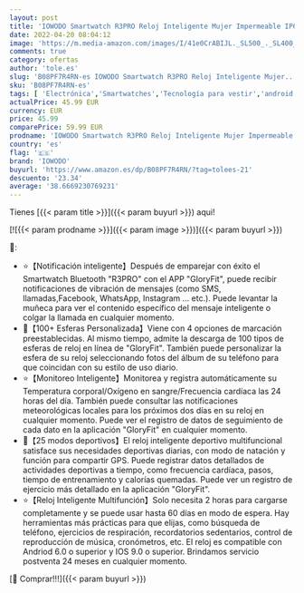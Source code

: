 ```yaml
---
layout: post
title: 'IOWODO Smartwatch R3PRO Reloj Inteligente Mujer Impermeable IP68 con Oxímetro SpO2  1.69" Pantalla con Termómetro Digital  Pulsómetro Sueño Podómetro Pulsera de Actividad para Android iOS 2 Correas '
date: 2022-04-20 08:04:12
image: 'https://m.media-amazon.com/images/I/41e0CrABIJL._SL500_._SL400_.jpg'
comments: true
category: ofertas
author: 'tole.es'
slug: 'B08PF7R4RN-es IOWODO Smartwatch R3PRO Reloj Inteligente Mujer...'
sku: 'B08PF7R4RN-es'
tags: [ 'Electrónica','Smartwatches','Tecnología para vestir','android','iowodo','🇪🇸', ]
actualPrice: 45.99 EUR
currency: EUR
price: 45.99
comparePrice: 59.99 EUR
prodname: 'IOWODO Smartwatch R3PRO Reloj Inteligente Mujer Impermeable IP68 con Oxímetro SpO2  1.69" Pantalla con Termómetro Digital  Pulsómetro Sueño Podómetro Pulsera de Actividad para Android iOS 2 Correas '
country: 'es'
flag: '🇪🇸'
brand: 'IOWODO'
buyurl: 'https://www.amazon.es/dp/B08PF7R4RN/?tag=tolees-21'
descuento: '23.34'
average: '38.6669230769231'
---
```


Tienes [{{< param title >}}]({{< param buyurl >}}) aqui!

[![{{< param prodname >}}]({{< param image >}})]({{< param buyurl >}})

🔎:

- ⭐【Notificación inteligente】Después de emparejar con éxito el Smartwatch Bluetooth "R3PRO" con el APP "GloryFit", puede recibir notificaciones de vibración de mensajes (como SMS, llamadas,Facebook, WhatsApp, Instagram ... etc.). Puede levantar la muñeca para ver el contenido específico del mensaje inteligente o colgar la llamada en cualquier momento.
- 🌙【100+ Esferas Personalizada】Viene con 4 opciones de marcación preestablecidas. Al mismo tiempo, admite la descarga de 100 tipos de esferas de reloj en línea de "GloryFit". También puede personalizar la esfera de su reloj seleccionando fotos del álbum de su teléfono para que coincidan con su estilo de uso diario.
- ⭐【Monitoreo Inteligente】Monitorea y registra automáticamente su Temperatura corporal/Oxígeno en sangre/Frecuencia cardíaca las 24 horas del día. También puede consultar las notificaciones meteorológicas locales para los próximos dos días en su reloj en cualquier momento. Puede ver el registro de datos de seguimiento de cada dato en la aplicación "GloryFit" en cualquier momento.
- 🌙【25 modos deportivos】El reloj inteligente deportivo multifuncional satisface sus necesidades deportivas diarias, con modo de natación y función para compartir GPS. Puede registrar datos detallados de actividades deportivas a tiempo, como frecuencia cardíaca, pasos, tiempo de entrenamiento y calorías quemadas. Puede ver un registro de ejercicio más detallado en la aplicación "GloryFit".
- ⭐【Reloj Inteligente Multifunción】Solo necesita 2 horas para cargarse completamente y se puede usar hasta 60 días en modo de espera. Hay herramientas más prácticas para que elijas, como búsqueda de teléfono, ejercicios de respiración, recordatorios sedentarios, control de reproducción de música, cronómetros, etc. El reloj es compatible con Andriod 6.0 o superior y IOS 9.0 o superior. Brindamos servicio postventa 24 meses en cualquier momento.

[🛒 Comprar!!!]({{< param buyurl >}})
